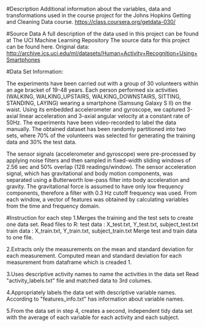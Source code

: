 
#Description
Additional information about the variables, data and transformations used in the course project for the Johns Hopkins Getting and Cleaning Data course.
https://class.coursera.org/getdata-030/


#Source Data
A full description of the data used in this project can be found at The UCI Machine Learning Repository
The source data for this project can be found here.
Original data: http://archive.ics.uci.edu/ml/datasets/Human+Activity+Recognition+Using+Smartphones 

#Data Set Information:

The experiments have been carried out with a group of 30 volunteers within an age bracket of 19-48 years. Each person performed six activities (WALKING, WALKING_UPSTAIRS, WALKING_DOWNSTAIRS, SITTING, STANDING, LAYING) wearing a smartphone (Samsung Galaxy S II) on the waist. Using its embedded accelerometer and gyroscope, we captured 3-axial linear acceleration and 3-axial angular velocity at a constant rate of 50Hz. The experiments have been video-recorded to label the data manually. The obtained dataset has been randomly partitioned into two sets, where 70% of the volunteers was selected for generating the training data and 30% the test data. 

The sensor signals (accelerometer and gyroscope) were pre-processed by applying noise filters and then sampled in fixed-width sliding windows of 2.56 sec and 50% overlap (128 readings/window). The sensor acceleration signal, which has gravitational and body motion components, was separated using a Butterworth low-pass filter into body acceleration and gravity. The gravitational force is assumed to have only low frequency components, therefore a filter with 0.3 Hz cutoff frequency was used. From each window, a vector of features was obtained by calculating variables from the time and frequency domain.

#Instruction for each step
1.Merges the training and the test sets to create one data set.
  Read files to R:
  test data : X_test.txt, Y_test.txt, subject_test.txt
  train data : X_train.txt, Y_train.txt, subject_train.txt
  Merge test and train data to one file.

2.Extracts only the measurements on the mean and standard deviation for each measurement. 
  Computed mean and standard deviation for each measurement from dataframe which is creaded 1.

3.Uses descriptive activity names to name the activities in the data set
  Read "activity_labels.txt" file and matched data to 3rd columes. 

4.Appropriately labels the data set with descriptive variable names. 
  According to "features_info.txt" has information about variable names.

5.From the data set in step 4, creates a second, independent tidy data set with the average of each variable for each activity and each subject.

 
